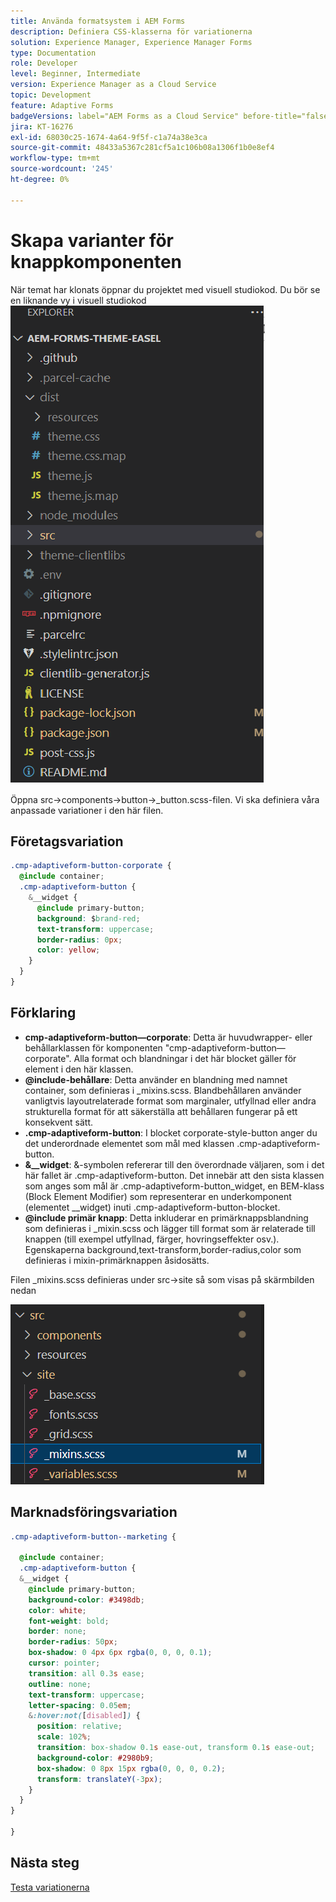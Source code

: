 ```yaml
---
title: Använda formatsystem i AEM Forms
description: Definiera CSS-klasserna för variationerna
solution: Experience Manager, Experience Manager Forms
type: Documentation
role: Developer
level: Beginner, Intermediate
version: Experience Manager as a Cloud Service
topic: Development
feature: Adaptive Forms
badgeVersions: label="AEM Forms as a Cloud Service" before-title="false"
jira: KT-16276
exl-id: 68030c25-1674-4a64-9f5f-c1a74a38e3ca
source-git-commit: 48433a5367c281cf5a1c106b08a1306f1b0e8ef4
workflow-type: tm+mt
source-wordcount: '245'
ht-degree: 0%

---
```


# Skapa varianter för knappkomponenten

När temat har klonats öppnar du projektet med visuell studiokod. Du bör se en liknande vy
i visuell studiokod
![projektutforskaren](assets/easel-theme.png)

Öppna src->components->button->_button.scss-filen. Vi ska definiera våra anpassade variationer i den här filen.

## Företagsvariation

```css
.cmp-adaptiveform-button-corporate {
  @include container;
  .cmp-adaptiveform-button {
    &__widget {
      @include primary-button;
      background: $brand-red;
      text-transform: uppercase;
      border-radius: 0px;
      color: yellow;
    }
  }
}
```

## Förklaring

* **cmp-adaptiveform-button—corporate**: Detta är huvudwrapper- eller behållarklassen för komponenten &quot;cmp-adaptiveform-button—corporate&quot;.
Alla format och blandningar i det här blocket gäller för element i den här klassen.
* **@include-behållare**: Detta använder en blandning med namnet container, som definieras i _mixins.scss. Blandbehållaren använder vanligtvis layoutrelaterade format som marginaler, utfyllnad eller andra strukturella format för att säkerställa att behållaren fungerar på ett konsekvent sätt.
* **.cmp-adaptiveform-button**: I blocket corporate-style-button anger du det underordnade elementet som mål med klassen .cmp-adaptiveform-button.
* **&amp;__widget**: &amp;-symbolen refererar till den överordnade väljaren, som i det här fallet är .cmp-adaptiveform-button.
Det innebär att den sista klassen som anges som mål är .cmp-adaptiveform-button_widget, en BEM-klass (Block Element Modifier) som representerar en underkomponent (elementet __widget) inuti .cmp-adaptiveform-button-blocket.
* **@include primär knapp**: Detta inkluderar en primärknappsblandning som definieras i _mixin.scss och lägger till format som är relaterade till knappen (till exempel utfyllnad, färger, hovringseffekter osv.). Egenskaperna background,text-transform,border-radius,color som definieras i mixin-primärknappen åsidosätts.

Filen _mixins.scss definieras under src->site så som visas på skärmbilden nedan

![mixin.scss](assets/mixins.png)

## Marknadsföringsvariation

```css
.cmp-adaptiveform-button--marketing {
  
  @include container;
  .cmp-adaptiveform-button {
  &__widget {
    @include primary-button;
    background-color: #3498db;
    color: white;
    font-weight: bold;
    border: none;
    border-radius: 50px;
    box-shadow: 0 4px 6px rgba(0, 0, 0, 0.1);
    cursor: pointer;
    transition: all 0.3s ease;
    outline: none;
    text-transform: uppercase;
    letter-spacing: 0.05em;
    &:hover:not([disabled]) {
      position: relative;
      scale: 102%;
      transition: box-shadow 0.1s ease-out, transform 0.1s ease-out;
      background-color: #2980b9;
      box-shadow: 0 8px 15px rgba(0, 0, 0, 0.2);
      transform: translateY(-3px);
    }
  }
}
  
}
```

## Nästa steg

[Testa variationerna](./build.md)
